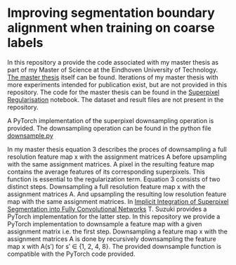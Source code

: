 # Improving segmentation boundary alignment when training on coarse labels

In this repository a provide the code associated with my master thesis as part of my Master of Science at the Eindhoven University of Technology. [The master thesis](master_thesis.pdf) itself can be found. Iterations of my master thesis with more experiments intended for publication exist, but are not provided in this repository. The code for the master thesis can be found in the [Superpixel Regularisation](Superpixel_Regularization.ipynb) notebook. The dataset and result files are not present in the repository. 

A PyTorch implementation of the superpixel downsampling operation is provided. The downsampling operation can be found in the python file [downsample.py](downsample.py)

In my master thesis equation 3 describes the proces of downsampling a full resolution feature map x with the assignment matrices A before upsampling with the same assignment matrices. A pixel in the resulting feature map contains the average features of its corresponding superpixels. This function is essential to the regularization term. Equation 3 consists of two distinct steps. Downsampling a full resolution feature map x with the assignment matrices A. And upsampling the resulting low resolution feature map with the same assignment matrices. In [Implicit Integration of Superpixel Segmentation into Fully Convolutional Networks](https://arxiv.org/pdf/2103.03435) T. Suzuki provides a PyTorch implementation for the latter step. In this repository we provide a PyTorch implementation to downsample a feature map with a given assignment matrix i.e. the first step. Downsampling a feature map x with the assignment matrices A is done by recursively downsampling the feature map x with A(s′) for s′ ∈ {1, 2, 4, 8}. The provided downsample function is compatible with the PyTorch code provided.
